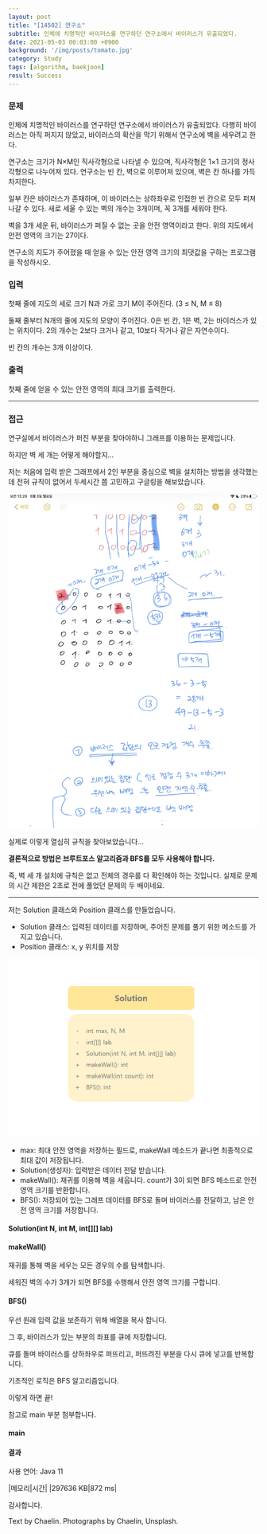 ```yaml
---
layout: post
title: "[14502] 연구소"
subtitle: 인체에 치명적인 바이러스를 연구하던 연구소에서 바이러스가 유출되었다.
date: 2021-05-03 00:03:00 +0900
background: '/img/posts/tomato.jpg'
category: Study
tags: [algorithm, baekjoon]
result: Success
---
```

### 문제
인체에 치명적인 바이러스를 연구하던 연구소에서 바이러스가 유출되었다. 다행히 바이러스는 아직 퍼지지 않았고, 바이러스의 확산을 막기 위해서 연구소에 벽을 세우려고 한다.

연구소는 크기가 N×M인 직사각형으로 나타낼 수 있으며, 직사각형은 1×1 크기의 정사각형으로 나누어져 있다. 연구소는 빈 칸, 벽으로 이루어져 있으며, 벽은 칸 하나를 가득 차지한다. 

일부 칸은 바이러스가 존재하며, 이 바이러스는 상하좌우로 인접한 빈 칸으로 모두 퍼져나갈 수 있다. 새로 세울 수 있는 벽의 개수는 3개이며, 꼭 3개를 세워야 한다.

벽을 3개 세운 뒤, 바이러스가 퍼질 수 없는 곳을 안전 영역이라고 한다. 위의 지도에서 안전 영역의 크기는 27이다.

연구소의 지도가 주어졌을 때 얻을 수 있는 안전 영역 크기의 최댓값을 구하는 프로그램을 작성하시오.

### 입력
첫째 줄에 지도의 세로 크기 N과 가로 크기 M이 주어진다. (3 ≤ N, M ≤ 8)

둘째 줄부터 N개의 줄에 지도의 모양이 주어진다. 0은 빈 칸, 1은 벽, 2는 바이러스가 있는 위치이다. 2의 개수는 2보다 크거나 같고, 10보다 작거나 같은 자연수이다.

빈 칸의 개수는 3개 이상이다.

### 출력
첫째 줄에 얻을 수 있는 안전 영역의 최대 크기를 출력한다.

*****

### 접근
연구실에서 바이러스가 퍼진 부분을 찾아야하니 그래프를 이용하는 문제입니다.

하지만 벽 세 개는 어떻게 해야할지...

저는 처음에 입력 받은 그래프에서 2인 부분을 중심으로 벽을 설치하는 방법을 생각했는데 전혀 규칙이 없어서 두세시간 쯤 고민하고 구글링을 해보았습니다.

<img class="img-fluid" src="/img/posts/inPost/lab-01.jpg">

실제로 이렇게 열심히 규칙을 찾아보았습니다...

**결론적으로 방법은 브루트포스 알고리즘과 BFS를 모두 사용해야 합니다.**

즉, 벽 세 개 설치에 규칙은 없고 전체의 경우를 다 확인해야 하는 것입니다. 실제로 문제의 시간 제한은 2초로 전에 풀었던 문제의 두 배이네요.

*****

저는 Solution 클래스와 Position 클래스를 만들었습니다.

* Solution 클래스: 입력된 데이터를 저장하며, 주어진 문제를 풀기 위한 메소드를 가지고 있습니다.
* Position 클래스: x, y 위치를 저장

<img class="img-fluid" src="/img/posts/inPost/lab-02.png">

* max: 최대 안전 영역을 저장하는 필드로, makeWall 메소드가 끝나면 최종적으로 최대 값이 저장됩니다.
* Solution(생성자): 입력받은 데이터 전달 받습니다.
* makeWall(): 재귀를 이용해 벽을 세웁니다. count가 3이 되면 BFS 메소드로 안전 영역 크기를 반환합니다.
* BFS(): 저장되어 있는 그래프 데이터를 BFS로 돌며 바이러스를 전달하고, 남은 안전 영역 크기를 저장합니다.

#### Solution(int N, int M, int[][] lab)
<script src="https://gist.github.com/chaelin1211/838bbdc2bd9f550af348ea96d8aa7d84.js"></script>

#### makeWall()
<script src="https://gist.github.com/chaelin1211/d4aa1468ec9f6e7dbb8426f53e9dc859.js"></script>

재귀를 통해 벽을 세우는 모든 경우의 수를 탐색합니다.

세워진 벽의 수가 3개가 되면 BFS를 수행해서 안전 영역 크기를 구합니다.

#### BFS()
<script src="https://gist.github.com/chaelin1211/2cd45a637bb6f92a056fb8c6ad376df2.js"></script>

우선 원래 입력 값을 보존하기 위해 배열을 복사 합니다.

그 후, 바이러스가 있는 부분의 좌표를 큐에 저장합니다.

큐를 돌며 바이러스를 상하좌우로 퍼뜨리고, 퍼뜨려진 부분을 다시 큐에 넣고를 반복합니다. 

기초적인 로직은 BFS 알고리즘입니다.

이렇게 하면 끝!

참고로 main 부분 첨부합니다.

#### main
<script src="https://gist.github.com/chaelin1211/cd3f738c41e7ffe80fe0c0eeadd754cf.js"></script>

#### 결과
사용 연어: Java 11

|메모리|시간|
|297636 KB|872 ms|

감사합니다.

<p class = "placeholder">Text by Chaelin. Photographs by Chaelin, Unsplash.</p>